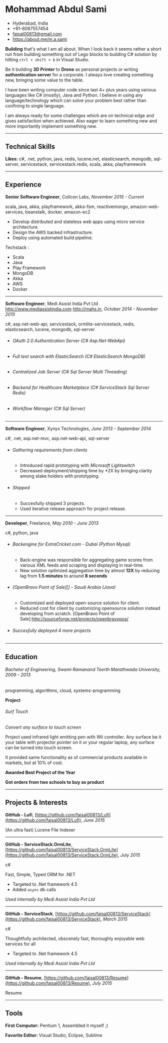 
# Mohammad Abdul Sami
- Hyderabad, India
- +91-8087557454
- faisal00813@gmail.com
- https://about.me/m.a.sami


**Building** that&#39;s what I am all about. When I look back it seems rather a short run from building something out of Lego blocks to building C# solution by hitting `ctrl + shift + b` in Visual Studio.

Be it building **3D Printer** to **Drone** as personal projects or writing **authentication server** for  a corporate. I always love creating something new, bringing some value to the table. 

I have been writing computer code since last 4+ plus years using various languages like C# (mostly), Java and Python. I believe in using any language/technology which can solve your problem best rather than confining to single language.

I am always ready for some challenges which are on technical edge and gives satisfaction when achieved. Also eager to learn something new and more importantly implement something new.

---
## Technical Skills
**Likes:** c#, .net, python, java, redis, lucene.net, elasticsearch, mongodb, sql-server, servicestack, servicestack.redis, scala, akka, playframework

---
## Experience

**Senior Software Engineer**, Collcon Labs, *November 2015 - Current*

scala, java, akka, playframework, akka-fsm, reactivemongo, amazon-web-services, beanstalk, docker, amazon-ec2

+ Develop distributed and stateless web apps using micro service architecture.
+ Design the AWS backed infrastructure.
+ Deploy using automated build pipeline.

Techstack :

+ Scala
+ Java
+ Play Framework
+ MongoDB
+ Akka
+ AWS
+ Docker

---

**Software Engineer**, Medi Assist India Pvt Ltd http://www.mediassistindia.com http://mahs.in, *October 2014 - November 2015*

c#, asp.net-web-api, servicestack, ormlite-servicestack, redis, elasticsearch, lucene, mongodb, sql-server

+ ###### OAuth 2.0 Authentication Server (*C#*  *Asp.Net-WebApi*)

+ ###### Full text search with ElasticSearch (*C#*  *ElasticSearch*  *MongoDB*)

+ ###### Centralized Job Server (*C#*  *Sql Server*  *Multi Threading*)

+ ###### Backend for Healthcare Marketplace (*C#*  *ServiceStack*  *Sql Server*  *Redis)*

+ ###### Workflow Manager (*C#*  *Sql Server*)


---

**Software Engineer**, Xynyx Technologies, *June 2013 - September 2014*

c#, .net, asp.net-mvc, asp.net-web-api, sql-server

+ ###### Gathering requirements from clients

    + Introduced rapid prototyping with *Microsoft Lightswitch*
    + Decreased deployment/shipping time by *2X by bringing clarity among stake holders with prototyping.

+ ###### Shipped
    + Succesfully shipped 3 projects.
    + Used iterative release approach for project release.

---

**Developer**, Freelance, *May 2010 - June 2013*

c#, python, java

+ ###### Backengine for ExtraCricket.com - Dubai (*Python*  *Mysql*)

    + Back-engine was responsible for aggregating game scores from various XML feeds and scraping and displaying in real-time.
    + New solution optimzed aggregation time by almost **12X** by reducing lag from **1.5 minutes** to around **8 seconds**
 
+ ###### [OpenBravo Point of Sale][] - Saudi Arabia (*Java*)
    + Customized and deployed open-source solution for client.
    + Reduced cost for client by customizing opensource solution instead developing from scratch.
[OpenBravo Point of Sale]:http://sourceforge.net/projects/openbravopos/

+ ###### Succesfully deployed 4 more projects

---

## Education

###### Bachelor of Engineering, Swami Ramanand Teerth Marathwada University, *2009 - 2013*

programming, algorithms, cloud, systems-programming

**Project**
###### Surf Touch
*Convert any surface to touch screen*

Project used infrared light emitting pen with Wii controller. Any surface be it your table with projector pointer on it or your regular laptop, any surface can be turned into touch screen.

It provided same functionality as of commercial products available in markets, but at 10% of cost.


**Awarded Best Project of the Year**

**Got orders from two schools to buy as product**

---


## Projects &amp; Interests

**GitHub - Lufi**, [https://github.com/faisal00813/Lufi](https://github.com/faisal00813/Lufi), *June 2015*


(An ultra fast) Lucene File Indexer
  


---

**GitHub - ServiceStack.OrmLite**, [https://github.com/faisal00813/ServiceStack.OrmLite](https://github.com/faisal00813/ServiceStack.OrmLite), *July 2015*

c#

Fast, Simple, Typed ORM for .NET
  
+ Targeted to .Net framework 4.5
+ Added `async` db calls 

*Used internally by Medi Assist India Pvt Ltd*

---

**GitHub - ServiceStack**, [https://github.com/faisal00813/ServiceStack](https://github.com/faisal00813/ServiceStack), *March 2015*

c#

Thoughtfully architected, obscenely fast, thoroughly enjoyable web services for all
  
+ Targeted to .Net framework 4.5

*Used internally by Medi Assist India Pvt Ltd*

---

**GitHub - Resume**, [https://github.com/faisal00813/Resume](https://github.com/faisal00813/Resume), *July 2015*


Resume
  


---



## Tools
**First Computer:** Pentium 1, Assembled it myself ;)

**Favorite Editor:** Visual Studio, Eclipse, Sublime
